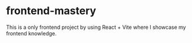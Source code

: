 # frontend-mastery
This is a only frontend project by using React + Vite where I showcase my frontend knowledge. 
